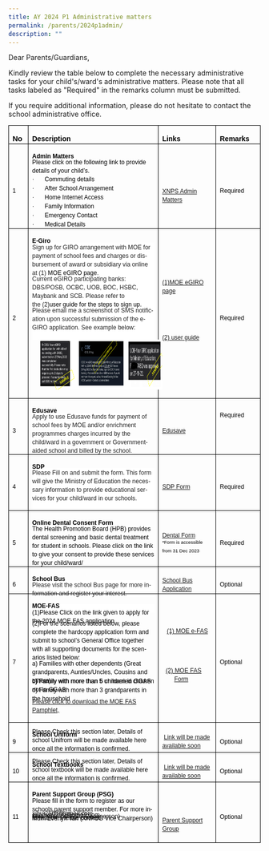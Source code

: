 ```yaml
---
title: AY 2024 P1 Administrative matters
permalink: /parents/2024p1admin/
description: ""
---
```

Dear Parents/Guardians,

Kindly review the table below to complete the necessary administrative tasks for your child's/ward's administrative matters. Please note that all tasks labeled as "Required" in the remarks column must be submitted.

If you require additional information, please do not hesitate to contact the school administrative office.

<table class="MsoTableGrid" border="1" cellspacing="0" cellpadding="0" style="border-collapse:collapse;mso-table-layout-alt:fixed;border:none;
 mso-border-alt:solid windowtext .5pt;mso-yfti-tbllook:1184;mso-padding-alt:
 0cm 5.4pt 0cm 5.4pt"><tbody><tr style="mso-yfti-irow:0;mso-yfti-firstrow:yes;height:26.95pt"><td width="37" style="width:28.05pt;border:solid windowtext 1.0pt;mso-border-alt:
  solid windowtext .5pt;padding:0cm 5.4pt 0cm 5.4pt;height:26.95pt"><p class="MsoNormal" style="margin-bottom:0cm;line-height:normal"><b><span lang="EN-SG" style="font-size:11.0pt;font-family:&quot;Century Gothic&quot;,sans-serif;
  color:black;mso-themecolor:text1;mso-ansi-language:EN-SG">No</span></b></p></td><td width="580" style="width:434.85pt;border:solid windowtext 1.0pt;border-left:
  none;mso-border-left-alt:solid windowtext .5pt;mso-border-alt:solid windowtext .5pt;
  padding:0cm 5.4pt 0cm 5.4pt;height:26.95pt"><p class="MsoNormal" style="margin-bottom:0cm;line-height:normal"><b><span lang="EN-SG" style="font-family:&quot;Century Gothic&quot;,sans-serif;color:black;
  mso-themecolor:text1;mso-ansi-language:EN-SG">Description</span></b></p></td><td width="225" style="width:169.1pt;border:solid windowtext 1.0pt;border-left:
  none;mso-border-left-alt:solid windowtext .5pt;mso-border-alt:solid windowtext .5pt;
  padding:0cm 5.4pt 0cm 5.4pt;height:26.95pt"><p class="MsoNormal" style="margin-bottom:0cm;line-height:normal"><b><span lang="EN-SG" style="font-family:&quot;Century Gothic&quot;,sans-serif;color:black;
  mso-themecolor:text1;mso-ansi-language:EN-SG">Links</span></b></p></td><td width="117" style="width:87.5pt;border:solid windowtext 1.0pt;border-left:
  none;mso-border-left-alt:solid windowtext .5pt;mso-border-alt:solid windowtext .5pt;
  padding:0cm 5.4pt 0cm 5.4pt;height:26.95pt"><p class="MsoNormal" style="margin-bottom:0cm;line-height:normal"><b><span lang="EN-SG" style="font-family:&quot;Century Gothic&quot;,sans-serif;color:black;
  mso-themecolor:text1;mso-ansi-language:EN-SG">Remarks</span></b></p></td></tr><tr style="mso-yfti-irow:1;height:27.9pt"><td width="37" style="width:28.05pt;border:solid windowtext 1.0pt;border-top:
  none;mso-border-top-alt:solid windowtext .5pt;mso-border-alt:solid windowtext .5pt;
  padding:0cm 5.4pt 0cm 5.4pt;height:27.9pt"><p class="MsoNormal" style="margin-bottom:0cm;line-height:normal"><span lang="EN-SG" style="font-size:9.0pt;font-family:&quot;Century Gothic&quot;,sans-serif;
  color:black;mso-themecolor:text1;mso-ansi-language:EN-SG">1</span></p></td><td width="580" style="width:434.85pt;border-top:none;border-left:none;
  border-bottom:solid windowtext 1.0pt;border-right:solid windowtext 1.0pt;
  mso-border-top-alt:solid windowtext .5pt;mso-border-left-alt:solid windowtext .5pt;
  mso-border-alt:solid windowtext .5pt;padding:0cm 5.4pt 0cm 5.4pt;height:27.9pt"><p class="MsoNormal" style="margin-bottom:-0.5cm;line-height:normal"><b><span lang="EN-SG" style="font-size:9.0pt;font-family:&quot;Century Gothic&quot;,sans-serif;
  color:black;mso-themecolor:text1;mso-ansi-language:EN-SG">Admin Matters</span></b></p><p class="MsoNormal" style="margin-bottom:0cm;line-height:normal"><span lang="EN-SG" style="font-size:9.0pt;font-family:&quot;Century Gothic&quot;,sans-serif;
  color:black;mso-themecolor:text1;mso-ansi-language:EN-SG">Please click on the following link to provide details of your child’s.</span></p><p class="MsoListParagraphCxSpFirst" style="margin-top:0cm;margin-right:0cm;
  margin-bottom:0cm;margin-left:18.0pt;mso-add-space:auto;text-indent:-18.0pt;
  line-height:normal;mso-list:l1 level1 lfo2"><span lang="EN-SG" style="font-size:9.0pt;font-family:Symbol;mso-fareast-font-family:
  Symbol;mso-bidi-font-family:Symbol;color:black;mso-themecolor:text1;
  mso-ansi-language:EN-SG"><span style="mso-list:Ignore">·<span style="font:7.0pt &quot;Times New Roman&quot;">&nbsp;&nbsp;&nbsp;&nbsp;&nbsp;&nbsp;&nbsp;&nbsp; </span></span></span><span lang="EN-SG" style="font-size:9.0pt;
  font-family:&quot;Century Gothic&quot;,sans-serif;color:black;mso-themecolor:text1;
  mso-ansi-language:EN-SG">Commuting details</span></p><p class="MsoListParagraphCxSpMiddle" style="margin-top:0cm;margin-right:0cm;
  margin-bottom:0cm;margin-left:18.0pt;mso-add-space:auto;text-indent:-18.0pt;
  line-height:normal;mso-list:l1 level1 lfo2"><span lang="EN-SG" style="font-size:9.0pt;font-family:Symbol;mso-fareast-font-family:
  Symbol;mso-bidi-font-family:Symbol;color:black;mso-themecolor:text1;
  mso-ansi-language:EN-SG"><span style="mso-list:Ignore">·<span style="font:7.0pt &quot;Times New Roman&quot;">&nbsp;&nbsp;&nbsp;&nbsp;&nbsp;&nbsp;&nbsp;&nbsp; </span></span></span><span lang="EN-SG" style="font-size:9.0pt;
  font-family:&quot;Century Gothic&quot;,sans-serif;color:black;mso-themecolor:text1;
  mso-ansi-language:EN-SG">After School Arrangement</span></p><p class="MsoListParagraphCxSpMiddle" style="margin-top:0cm;margin-right:0cm;
  margin-bottom:0cm;margin-left:18.0pt;mso-add-space:auto;text-indent:-18.0pt;
  line-height:normal;mso-list:l1 level1 lfo2"><span lang="EN-SG" style="font-size:9.0pt;font-family:Symbol;mso-fareast-font-family:
  Symbol;mso-bidi-font-family:Symbol;color:black;mso-themecolor:text1;
  mso-ansi-language:EN-SG"><span style="mso-list:Ignore">·<span style="font:7.0pt &quot;Times New Roman&quot;">&nbsp;&nbsp;&nbsp;&nbsp;&nbsp;&nbsp;&nbsp;&nbsp; </span></span></span><span lang="EN-SG" style="font-size:9.0pt;
  font-family:&quot;Century Gothic&quot;,sans-serif;color:black;mso-themecolor:text1;
  mso-ansi-language:EN-SG">Home Internet Access</span></p><p class="MsoListParagraphCxSpMiddle" style="margin-top:0cm;margin-right:0cm;
  margin-bottom:0cm;margin-left:18.0pt;mso-add-space:auto;text-indent:-18.0pt;
  line-height:normal;mso-list:l1 level1 lfo2"><span lang="EN-SG" style="font-size:9.0pt;font-family:Symbol;mso-fareast-font-family:
  Symbol;mso-bidi-font-family:Symbol;color:black;mso-themecolor:text1;
  mso-ansi-language:EN-SG"><span style="mso-list:Ignore">·<span style="font:7.0pt &quot;Times New Roman&quot;">&nbsp;&nbsp;&nbsp;&nbsp;&nbsp;&nbsp;&nbsp;&nbsp; </span></span></span><span lang="EN-SG" style="font-size:9.0pt;
  font-family:&quot;Century Gothic&quot;,sans-serif;color:black;mso-themecolor:text1;
  mso-ansi-language:EN-SG">Family Information</span></p><p class="MsoListParagraphCxSpMiddle" style="margin-top:0cm;margin-right:0cm;
  margin-bottom:0cm;margin-left:18.0pt;mso-add-space:auto;text-indent:-18.0pt;
  line-height:normal;mso-list:l1 level1 lfo2"><span lang="EN-SG" style="font-size:9.0pt;font-family:Symbol;mso-fareast-font-family:
  Symbol;mso-bidi-font-family:Symbol;color:black;mso-themecolor:text1;
  mso-ansi-language:EN-SG"><span style="mso-list:Ignore">·<span style="font:7.0pt &quot;Times New Roman&quot;">&nbsp;&nbsp;&nbsp;&nbsp;&nbsp;&nbsp;&nbsp;&nbsp; </span></span></span><span lang="EN-SG" style="font-size:9.0pt;
  font-family:&quot;Century Gothic&quot;,sans-serif;color:black;mso-themecolor:text1;
  mso-ansi-language:EN-SG">Emergency Contact</span></p><p class="MsoListParagraphCxSpLast" style="margin-top:0cm;margin-right:0cm;
  margin-bottom:0cm;margin-left:18.0pt;mso-add-space:auto;text-indent:-18.0pt;
  line-height:normal;mso-list:l1 level1 lfo2"><span lang="EN-SG" style="font-size:9.0pt;font-family:Symbol;mso-fareast-font-family:
  Symbol;mso-bidi-font-family:Symbol;color:black;mso-themecolor:text1;
  mso-ansi-language:EN-SG;mso-bidi-font-weight:bold"><span style="mso-list:
  Ignore">·<span style="font:7.0pt &quot;Times New Roman&quot;">&nbsp;&nbsp;&nbsp;&nbsp;&nbsp;&nbsp;&nbsp;&nbsp; </span></span></span><span lang="EN-SG" style="font-size:9.0pt;
  font-family:&quot;Century Gothic&quot;,sans-serif;color:black;mso-themecolor:text1;
  mso-ansi-language:EN-SG">Medical Details<b></b></span></p></td><td width="225" style="width:169.1pt;border-top:none;border-left:none;
  border-bottom:solid windowtext 1.0pt;border-right:solid windowtext 1.0pt;
  mso-border-top-alt:solid windowtext .5pt;mso-border-left-alt:solid windowtext .5pt;
  mso-border-alt:solid windowtext .5pt;padding:0cm 5.4pt 0cm 5.4pt;height:27.9pt"><p class="MsoNormal" style="margin-bottom:-0.5cm;line-height:normal"><span style="font-size:9.0pt;font-family:&quot;Century Gothic&quot;,sans-serif"><a href="https://go.gov.sg/xnpsdataform2024">XNPS Admin Matters</a></span></p></td><td width="117" style="width:87.5pt;border-top:none;border-left:none;
  border-bottom:solid windowtext 1.0pt;border-right:solid windowtext 1.0pt;
  mso-border-top-alt:solid windowtext .5pt;mso-border-left-alt:solid windowtext .5pt;
  mso-border-alt:solid windowtext .5pt;padding:0cm 5.4pt 0cm 5.4pt;height:27.9pt"><p class="MsoNormal" style="margin-bottom:0cm;line-height:normal"><span lang="EN-SG" style="font-size:9.0pt;font-family:&quot;Century Gothic&quot;,sans-serif;
  color:black;mso-themecolor:text1;mso-ansi-language:EN-SG">Required</span></p></td></tr><tr style="mso-yfti-irow:2;height:27.9pt"><td width="37" style="width:28.05pt;border:solid windowtext 1.0pt;border-top:
  none;mso-border-top-alt:solid windowtext .5pt;mso-border-alt:solid windowtext .5pt;
  padding:0cm 5.4pt 0cm 5.4pt;height:27.9pt"><p class="MsoNormal" style="margin-bottom:0cm;line-height:normal"><span lang="EN-SG" style="font-size:9.0pt;font-family:&quot;Century Gothic&quot;,sans-serif;
  color:black;mso-themecolor:text1;mso-ansi-language:EN-SG">2</span></p></td><td width="580" style="width:434.85pt;border-top:none;border-left:none;
  border-bottom:solid windowtext 1.0pt;border-right:solid windowtext 1.0pt;
  mso-border-top-alt:solid windowtext .5pt;mso-border-left-alt:solid windowtext .5pt;
  mso-border-alt:solid windowtext .5pt;padding:0cm 5.4pt 0cm 5.4pt;height:27.9pt"><p class="MsoNormal" style="margin-bottom:-0.5cm;line-height:normal"><b><span lang="EN-SG" style="font-size:9.0pt;font-family:&quot;Century Gothic&quot;,sans-serif;
  color:black;mso-themecolor:text1;mso-ansi-language:EN-SG">E-Giro</span></b></p><p class="MsoNormal" style="margin-bottom:-0.5cm;line-height:normal;background:
  white"><span lang="EN-SG" style="font-size:9.0pt;font-family:&quot;Century Gothic&quot;,sans-serif;
  mso-bidi-font-family:Calibri;color:#222222;mso-ansi-language:EN-SG">Sign up for GIRO arrangement with MOE for payment of school fees and charges or disbursement of award or subsidiary via online at (1)&nbsp;</span><span lang="EN-SG" style="font-size:9.0pt;font-family:&quot;Century Gothic&quot;,sans-serif;
  mso-bidi-font-family:Calibri;color:black;mso-color-alt:windowtext;mso-ansi-language:
  EN-SG">MOE eGIRO page</span><span lang="EN-SG" style="font-size:9.0pt;
  font-family:&quot;Century Gothic&quot;,sans-serif;mso-bidi-font-family:Calibri;
  color:#222222;mso-ansi-language:EN-SG">.</span><span style="font-size:9.0pt;
  font-family:&quot;Century Gothic&quot;,sans-serif;mso-bidi-font-family:Calibri;
  color:#222222"></span></p><p class="MsoNormal" style="margin-bottom:-0.5cm;line-height:normal;background:
  white"><span lang="EN-SG" style="font-size:9.0pt;font-family:&quot;Century Gothic&quot;,sans-serif;
  mso-bidi-font-family:Calibri;color:#222222;mso-ansi-language:EN-SG">Current eGIRO participating banks: DBS/POSB, OCBC, UOB, BOC, HSBC, Maybank and SCB. Please refer to the&nbsp;(2)</span><span lang="EN-SG" style="font-size:9.0pt;
  font-family:&quot;Century Gothic&quot;,sans-serif;mso-bidi-font-family:Calibri;
  color:black;mso-color-alt:windowtext;mso-ansi-language:EN-SG">user guide</span><span lang="EN-SG" style="font-size:9.0pt;font-family:&quot;Century Gothic&quot;,sans-serif;
  mso-bidi-font-family:Calibri;color:#222222;mso-ansi-language:EN-SG">&nbsp;</span><span lang="EN-SG" style="font-size:9.0pt;font-family:&quot;Century Gothic&quot;,sans-serif;
  mso-bidi-font-family:Calibri;color:black;mso-ansi-language:EN-SG">for the steps to sign up.</span><span style="font-size:9.0pt;font-family:&quot;Century Gothic&quot;,sans-serif;
  mso-bidi-font-family:Calibri;color:#222222"></span></p><p class="MsoNormal" style="margin-bottom:0cm;line-height:normal;background:
  white"><span lang="EN-SG" style="font-size:9.0pt;font-family:&quot;Century Gothic&quot;,sans-serif;
  mso-bidi-font-family:Calibri;color:#222222;mso-ansi-language:EN-SG">Please email me a screenshot of SMS notification upon successful submission of the e-GIRO application. See example below:<br><br><img src="/images/Parents/P1%20Orientation/egiro%20text%202024.png" style="width:300px;height:100px;margin-left:15px;" align="left"></span><span style="font-size:9.0pt;
  font-family:&quot;Century Gothic&quot;,sans-serif;mso-bidi-font-family:Calibri;
  color:#222222"></span></p><p class="MsoNormal" style="margin-bottom:0cm;line-height:normal"><b><span lang="EN-SG" style="font-size:9.0pt;font-family:&quot;Century Gothic&quot;,sans-serif;
  color:black;mso-themecolor:text1;mso-ansi-language:EN-SG">&nbsp;</span></b></p></td><td width="225" style="width:169.1pt;border-top:none;border-left:none;
  border-bottom:solid windowtext 1.0pt;border-right:solid windowtext 1.0pt;
  mso-border-top-alt:solid windowtext .5pt;mso-border-left-alt:solid windowtext .5pt;
  mso-border-alt:solid windowtext .5pt;padding:0cm 5.4pt 0cm 5.4pt;height:27.9pt"><p class="MsoNormal" style="margin-bottom:0cm;line-height:normal"><span style="font-size:9.0pt;font-family:&quot;Century Gothic&quot;,sans-serif"> </span><span class="MsoHyperlink"><a href="https://www.moe.gov.sg/financial-matters/fees/egiro" target="_blank"><span style="font-size:9.0pt;font-family:&quot;Century Gothic&quot;,sans-serif">(1)MOE eGIRO page</span></a></span><span class="MsoHyperlink"><span style="font-size:9.0pt;
  font-family:&quot;Century Gothic&quot;,sans-serif"></span></span></p><p class="MsoNormal" style="margin-bottom:0cm;line-height:normal"><span lang="EN-SG" style="font-size:9.0pt;font-family:&quot;Century Gothic&quot;,sans-serif;
  mso-bidi-font-family:Calibri;color:#222222;mso-ansi-language:EN-SG">&nbsp;</span></p><p class="MsoNormal" style="margin-bottom:0cm;line-height:normal"><span lang="EN-SG" style="font-size:9.0pt;font-family:&quot;Century Gothic&quot;,sans-serif;
  mso-bidi-font-family:Calibri;color:#222222;mso-ansi-language:EN-SG">&nbsp;</span></p><p class="MsoNormal" style="margin-bottom:cm;line-height:normal"><span style="font-size:9.0pt;font-family:&quot;Century Gothic&quot;,sans-serif"> </span><span class="MsoHyperlink"><a href="https://www.moe.gov.sg/-/media/files/financial-matters/fees/egiro/egiro_user_guide.pdf" target="_blank"><span style="font-size:9.0pt;font-family:&quot;Century Gothic&quot;,sans-serif">(2) user guide</span></a></span><span class="MsoHyperlink"><span lang="EN-SG" style="font-size:9.0pt;font-family:&quot;Century Gothic&quot;,sans-serif;mso-bidi-font-family:
  Calibri;color:#21873A;mso-ansi-language:EN-SG"></span></span></p><p class="MsoNormal" style="margin-bottom:0cm;line-height:normal"><span lang="EN-SG" style="font-size:9.0pt;font-family:&quot;Century Gothic&quot;,sans-serif;
  color:black;mso-themecolor:text1;mso-ansi-language:EN-SG">&nbsp;</span></p></td><td width="117" style="width:87.5pt;border-top:none;border-left:none;
  border-bottom:solid windowtext 1.0pt;border-right:solid windowtext 1.0pt;
  mso-border-top-alt:solid windowtext .5pt;mso-border-left-alt:solid windowtext .5pt;
  mso-border-alt:solid windowtext .5pt;padding:0cm 5.4pt 0cm 5.4pt;height:27.9pt"><p class="MsoNormal" style="margin-bottom:0cm;line-height:normal"><span lang="EN-SG" style="font-size:9.0pt;font-family:&quot;Century Gothic&quot;,sans-serif;
  color:black;mso-themecolor:text1;mso-ansi-language:EN-SG">Required</span></p></td></tr><tr style="mso-yfti-irow:3;height:27.9pt"><td width="37" style="width:28.05pt;border:solid windowtext 1.0pt;border-top:
  none;mso-border-top-alt:solid windowtext .5pt;mso-border-alt:solid windowtext .5pt;
  padding:0cm 5.4pt 0cm 5.4pt;height:27.9pt"><p class="MsoNormal" style="margin-bottom:0cm;line-height:normal"><span lang="EN-SG" style="font-size:9.0pt;font-family:&quot;Century Gothic&quot;,sans-serif;
  color:black;mso-themecolor:text1;mso-ansi-language:EN-SG">3</span></p></td><td width="580" style="width:434.85pt;border-top:none;border-left:none;
  border-bottom:solid windowtext 1.0pt;border-right:solid windowtext 1.0pt;
  mso-border-top-alt:solid windowtext .5pt;mso-border-left-alt:solid windowtext .5pt;
  mso-border-alt:solid windowtext .5pt;padding:0cm 5.4pt 0cm 5.4pt;height:27.9pt"><p class="MsoNormal" style="margin-bottom:-0.5cm;line-height:normal"><b><span lang="EN-SG" style="font-size:9.0pt;font-family:&quot;Century Gothic&quot;,sans-serif;
  color:black;mso-themecolor:text1;mso-ansi-language:EN-SG">Edusave</span></b></p><p class="MsoNormal" style="margin-bottom:0cm;line-height:normal"><span style="font-size:9.0pt;font-family:&quot;Century Gothic&quot;,sans-serif;mso-bidi-font-family:
  Calibri;color:#222222;background:white">Apply to use Edusave funds for payment of school fees by MOE and/or enrichment programmes charges incurred by the child/ward in a government or Government-aided school and billed by the school.</span><b><span lang="EN-SG" style="font-size:9.0pt;font-family:
  &quot;Century Gothic&quot;,sans-serif;color:black;mso-themecolor:text1;mso-ansi-language:
  EN-SG"></span></b></p></td><td width="225" style="width:169.1pt;border-top:none;border-left:none;
  border-bottom:solid windowtext 1.0pt;border-right:solid windowtext 1.0pt;
  mso-border-top-alt:solid windowtext .5pt;mso-border-left-alt:solid windowtext .5pt;
  mso-border-alt:solid windowtext .5pt;padding:0cm 5.4pt 0cm 5.4pt;height:27.9pt"><p class="MsoNormal" style="margin-bottom:0cm;line-height:normal"><span lang="EN-SG" style="font-size:9.0pt;font-family:&quot;Century Gothic&quot;,sans-serif;
  color:black;mso-themecolor:text1;mso-ansi-language:EN-SG"><a href="https://form.gov.sg/#!/5be24a1bb3f842000fdc4e59">Edusave</a></span></p></td><td width="117" style="width:87.5pt;border-top:none;border-left:none;
  border-bottom:solid windowtext 1.0pt;border-right:solid windowtext 1.0pt;
  mso-border-top-alt:solid windowtext .5pt;mso-border-left-alt:solid windowtext .5pt;
  mso-border-alt:solid windowtext .5pt;padding:-0cm 5.4pt 0cm 5.4pt;height:27.9pt"><p class="MsoNormal" style="margin-bottom:0cm;line-height:normal"><span lang="EN-SG" style="font-size:9.0pt;font-family:&quot;Century Gothic&quot;,sans-serif;
  color:black;mso-themecolor:text1;mso-ansi-language:EN-SG">Required</span></p><p class="MsoNormal" style="margin-bottom:0cm;line-height:normal"><span lang="EN-SG" style="font-size:9.0pt;font-family:&quot;Century Gothic&quot;,sans-serif;
  color:black;mso-themecolor:text1;mso-ansi-language:EN-SG">&nbsp;</span></p><p class="MsoNormal" style="margin-bottom:0cm;line-height:normal"><span lang="EN-SG" style="font-size:9.0pt;font-family:&quot;Century Gothic&quot;,sans-serif;
  color:black;mso-themecolor:text1;mso-ansi-language:EN-SG">&nbsp;</span></p></td></tr><tr style="mso-yfti-irow:4;height:27.9pt"><td width="37" style="width:28.05pt;border:solid windowtext 1.0pt;border-top:
  none;mso-border-top-alt:solid windowtext .5pt;mso-border-alt:solid windowtext .5pt;
  padding:0cm 5.4pt 0cm 5.4pt;height:27.9pt"><p class="MsoNormal" style="margin-bottom:0cm;line-height:normal"><span lang="EN-SG" style="font-size:9.0pt;font-family:&quot;Century Gothic&quot;,sans-serif;
  color:black;mso-themecolor:text1;mso-ansi-language:EN-SG">4</span></p></td><td width="580" style="width:434.85pt;border-top:none;border-left:none;
  border-bottom:solid windowtext 1.0pt;border-right:solid windowtext 1.0pt;
  mso-border-top-alt:solid windowtext .5pt;mso-border-left-alt:solid windowtext .5pt;
  mso-border-alt:solid windowtext .5pt;padding:0cm 5.4pt 0cm 5.4pt;height:27.9pt"><p class="MsoNormal" style="margin-bottom:-0.5cm;line-height:normal"><b><span lang="EN-SG" style="font-size:9.0pt;font-family:&quot;Century Gothic&quot;,sans-serif;
  color:black;mso-themecolor:text1;mso-ansi-language:EN-SG">SDP</span></b></p><p class="MsoNormal" style="margin-bottom:0cm;line-height:normal;background:
  white"><span lang="EN-SG" style="font-size:9.0pt;font-family:&quot;Century Gothic&quot;,sans-serif;
  mso-bidi-font-family:Calibri;color:#222222;mso-ansi-language:EN-SG">Please Fill on and submit the form. This form will give the Ministry of Education the necessary information to provide educational services for your child/ward in our schools.<br style="mso-special-character:line-break"><br style="mso-special-character:line-break"></span></p></td><td width="225" style="width:169.1pt;border-top:none;border-left:none;
  border-bottom:solid windowtext 1.0pt;border-right:solid windowtext 1.0pt;
  mso-border-top-alt:solid windowtext .5pt;mso-border-left-alt:solid windowtext .5pt;
  mso-border-alt:solid windowtext .5pt;padding:0cm 5.4pt 0cm 5.4pt;height:27.9pt"><p class="MsoNormal" style="margin-bottom:0cm;line-height:normal"><span lang="EN-SG" style="font-size:9.0pt;font-family:&quot;Century Gothic&quot;,sans-serif;
  color:black;mso-themecolor:text1;mso-ansi-language:EN-SG"><a href="https://pg.moe.edu.sg/forms/sdf">SDP Form</a></span></p></td><td width="117" style="width:87.5pt;border-top:none;border-left:none;
  border-bottom:solid windowtext 1.0pt;border-right:solid windowtext 1.0pt;
  mso-border-top-alt:solid windowtext .5pt;mso-border-left-alt:solid windowtext .5pt;
  mso-border-alt:solid windowtext .5pt;padding:0cm 5.4pt 0cm 5.4pt;height:27.9pt"><p class="MsoNormal" style="margin-bottom:0cm;line-height:normal"><span lang="EN-SG" style="font-size:9.0pt;font-family:&quot;Century Gothic&quot;,sans-serif;
  color:black;mso-themecolor:text1;mso-ansi-language:EN-SG">Required</span></p></td></tr><tr style="mso-yfti-irow:5;height:27.9pt"><td width="37" style="width:28.05pt;border:solid windowtext 1.0pt;border-top:
  none;mso-border-top-alt:solid windowtext .5pt;mso-border-alt:solid windowtext .5pt;
  padding:0cm 5.4pt 0cm 5.4pt;height:27.9pt"><p class="MsoNormal" style="margin-bottom:0cm;line-height:normal"><span lang="EN-SG" style="font-size:9.0pt;font-family:&quot;Century Gothic&quot;,sans-serif;
  color:black;mso-themecolor:text1;mso-ansi-language:EN-SG">5</span></p></td><td width="580" style="width:434.85pt;border-top:none;border-left:none;
  border-bottom:solid windowtext 1.0pt;border-right:solid windowtext 1.0pt;
  mso-border-top-alt:solid windowtext .5pt;mso-border-left-alt:solid windowtext .5pt;
  mso-border-alt:solid windowtext .5pt;padding:0cm 5.4pt 0cm 5.4pt;height:27.9pt"><p class="MsoNormal" style="margin-bottom:-0.5cm;line-height:normal"><b><span lang="EN-SG" style="font-size:9.0pt;font-family:&quot;Century Gothic&quot;,sans-serif;
  color:black;mso-themecolor:text1;mso-ansi-language:EN-SG">Online Dental Consent Form</span></b></p><p class="MsoNormal" style="margin-bottom:0cm;line-height:normal"><span lang="EN-SG" style="font-size:9.0pt;font-family:&quot;Century Gothic&quot;,sans-serif;
  color:black;mso-themecolor:text1;mso-ansi-language:EN-SG">The Health Promotion Board (HPB) provides dental screening and basic dental treatment for student in schools. Please click on the link to give your consent to provide these services for your child/ward/</span></p></td><td width="225" style="width:169.1pt;border-top:none;border-left:none;
  border-bottom:solid windowtext 1.0pt;border-right:solid windowtext 1.0pt;
  mso-border-top-alt:solid windowtext .5pt;mso-border-left-alt:solid windowtext .5pt;
  mso-border-alt:solid windowtext .5pt;padding:0cm 5.4pt 0cm 5.4pt;height:27.9pt"><p class="MsoNormal" style="margin-bottom:-0.5cm;line-height:normal"><span lang="EN-SG" style="font-size:9.0pt;font-family:&quot;Century Gothic&quot;,sans-serif;
  color:black;mso-themecolor:text1;mso-ansi-language:EN-SG"><a href="https://go.gov.sg/hpb-ccp">Dental Form</a></span></p><p class="MsoNormal" style="margin-bottom:0cm;line-height:normal"><span lang="EN-SG" style="font-size:7.0pt;font-family:&quot;Century Gothic&quot;,sans-serif;
  color:black;mso-themecolor:text1;mso-ansi-language:EN-SG">*Form is accessible from 31 Dec 2023</span><span lang="EN-SG" style="font-size:9.0pt;
  font-family:&quot;Century Gothic&quot;,sans-serif;color:black;mso-themecolor:text1;
  mso-ansi-language:EN-SG"></span></p></td><td width="117" style="width:87.5pt;border-top:none;border-left:none;
  border-bottom:solid windowtext 1.0pt;border-right:solid windowtext 1.0pt;
  mso-border-top-alt:solid windowtext .5pt;mso-border-left-alt:solid windowtext .5pt;
  mso-border-alt:solid windowtext .5pt;padding:0cm 5.4pt 0cm 5.4pt;height:27.9pt"><p class="MsoNormal" style="margin-bottom:0cm;line-height:normal"><span lang="EN-SG" style="font-size:9.0pt;font-family:&quot;Century Gothic&quot;,sans-serif;
  color:black;mso-themecolor:text1;mso-ansi-language:EN-SG">Required</span></p></td></tr><tr style="mso-yfti-irow:6;height:26.95pt"><td width="37" style="width:28.05pt;border:solid windowtext 1.0pt;border-top:
  none;mso-border-top-alt:solid windowtext .5pt;mso-border-alt:solid windowtext .5pt;
  padding:0cm 5.4pt 0cm 5.4pt;height:26.95pt"><p class="MsoNormal" style="margin-bottom:0cm;line-height:normal"><span lang="EN-SG" style="font-size:9.0pt;font-family:&quot;Century Gothic&quot;,sans-serif;
  color:black;mso-themecolor:text1;mso-ansi-language:EN-SG">6</span></p></td><td width="580" style="width:434.85pt;border-top:none;border-left:none;
  border-bottom:solid windowtext 1.0pt;border-right:solid windowtext 1.0pt;
  mso-border-top-alt:solid windowtext .5pt;mso-border-left-alt:solid windowtext .5pt;
  mso-border-alt:solid windowtext .5pt;padding:0cm 5.4pt 0cm 5.4pt;height:26.95pt"><p class="MsoNormal" style="margin-bottom:-0.5cm;line-height:normal"><b><span lang="EN-SG" style="font-size:9.0pt;font-family:&quot;Century Gothic&quot;,sans-serif;
  color:black;mso-themecolor:text1;mso-ansi-language:EN-SG">School Bus</span></b></p><p class="MsoNormal" style="margin-bottom:0cm;line-height:normal;background:
  white"><span lang="EN-SG" style="font-size:9.0pt;font-family:&quot;Century Gothic&quot;,sans-serif;
  mso-bidi-font-family:Calibri;color:#222222;mso-ansi-language:EN-SG">Please visit the school Bus page for more information and register your interest.</span></p><p class="MsoNormal" style="margin-bottom:-1cm;line-height:normal;background:
  white"><span lang="EN-SG" style="font-size:9.0pt;font-family:&quot;Century Gothic&quot;,sans-serif;
  color:black;mso-themecolor:text1;mso-ansi-language:EN-SG">&nbsp;</span></p></td><td width="225" style="width:169.1pt;border-top:none;border-left:none;
  border-bottom:solid windowtext 1.0pt;border-right:solid windowtext 1.0pt;
  mso-border-top-alt:solid windowtext .5pt;mso-border-left-alt:solid windowtext .5pt;
  mso-border-alt:solid windowtext .5pt;padding:0cm 5.4pt 0cm 5.4pt;height:26.95pt"><p class="MsoNormal" style="margin-bottom:0cm;line-height:normal"><span style="font-size:9.0pt;font-family:&quot;Century Gothic&quot;,sans-serif"><a href="https://www.xingnanpri.moe.edu.sg/parents/schoolbus/"><span lang="EN-SG" style="mso-ansi-language:EN-SG">School Bus Application</span></a></span><span lang="EN-SG" style="font-size:9.0pt;font-family:&quot;Century Gothic&quot;,sans-serif;
  color:black;mso-themecolor:text1;mso-ansi-language:EN-SG"></span></p></td><td width="117" style="width:87.5pt;border-top:none;border-left:none;
  border-bottom:solid windowtext 1.0pt;border-right:solid windowtext 1.0pt;
  mso-border-top-alt:solid windowtext .5pt;mso-border-left-alt:solid windowtext .5pt;
  mso-border-alt:solid windowtext .5pt;padding:0cm 5.4pt 0cm 5.4pt;height:26.95pt"><p class="MsoNormal" style="margin-bottom:0cm;line-height:normal"><span lang="EN-SG" style="font-size:9.0pt;font-family:&quot;Century Gothic&quot;,sans-serif;
  color:black;mso-themecolor:text1;mso-ansi-language:EN-SG">Optional</span></p></td></tr><tr style="mso-yfti-irow:7;height:27.9pt"><td width="37" style="width:28.05pt;border:solid windowtext 1.0pt;border-top:
  none;mso-border-top-alt:solid windowtext .5pt;mso-border-alt:solid windowtext .5pt;
  padding:0cm 5.4pt 0cm 5.4pt;height:27.9pt"><p class="MsoNormal" style="margin-bottom:0cm;line-height:normal"><span lang="EN-SG" style="font-size:9.0pt;font-family:&quot;Century Gothic&quot;,sans-serif;
  color:black;mso-themecolor:text1;mso-ansi-language:EN-SG">7</span></p></td><td width="580" style="width:434.85pt;border-top:none;border-left:none;
  border-bottom:solid windowtext 1.0pt;border-right:solid windowtext 1.0pt;
  mso-border-top-alt:solid windowtext .5pt;mso-border-left-alt:solid windowtext .5pt;
  mso-border-alt:solid windowtext .5pt;padding:0cm 5.4pt 0cm 5.4pt;height:27.9pt"><p class="MsoNormal" style="margin-bottom:-0.5cm;line-height:normal"><b><span lang="EN-SG" style="font-size:9.0pt;font-family:&quot;Century Gothic&quot;,sans-serif;
  color:black;mso-themecolor:text1;mso-ansi-language:EN-SG">MOE-FAS</span></b></p><p class="MsoNormal" style="margin-bottom:-1.5cm;line-height:normal"><span lang="EN-SG" style="font-size:9.0pt;font-family:&quot;Century Gothic&quot;,sans-serif;
  color:black;mso-themecolor:text1;mso-ansi-language:EN-SG">(1)Please Click on the link given to apply for the 2024 MOE FAS application</span></p><p class="MsoNormal" style="margin-bottom:0cm;line-height:normal"><span lang="EN-SG" style="font-size:9.0pt;font-family:&quot;Century Gothic&quot;,sans-serif;
  color:black;mso-themecolor:text1;mso-ansi-language:EN-SG">&nbsp;</span></p><p class="MsoNormal" style="margin-bottom:-0.5cm;line-height:normal"><span lang="EN-SG" style="font-size:9.0pt;font-family:&quot;Century Gothic&quot;,sans-serif;
  color:black;mso-themecolor:text1;mso-ansi-language:EN-SG">(2)For the scenarios listed below, please complete the hardcopy application form and submit to school’s General Office together with all supporting documents for the scenarios listed below:</span></p><p class="MsoNormal" style="margin-bottom:-0.8cm;line-height:normal"><span lang="EN-SG" style="font-size:9.0pt;font-family:&quot;Century Gothic&quot;,sans-serif;
  color:black;mso-themecolor:text1;mso-ansi-language:EN-SG">a) Families with other dependents (Great grandparents, Aunties/Uncles, Cousins and others)</span></p><p class="MsoNormal" style="margin-bottom:-0.8cm;line-height:normal"><span lang="EN-SG" style="font-size:9.0pt;font-family:&quot;Century Gothic&quot;,sans-serif;
  color:black;mso-themecolor:text1;mso-ansi-language:EN-SG">b) Family with more than 6 children in GGAS</span></p><p class="MsoNormal" style="margin-bottom:-0.8cm;line-height:normal"><span lang="EN-SG" style="font-size:9.0pt;font-family:&quot;Century Gothic&quot;,sans-serif;
  color:black;mso-themecolor:text1;mso-ansi-language:EN-SG">c) Family with more than 5 unmarried children not in GGAS</span></p><p class="MsoNormal" style="margin-bottom:-1.5cm;line-height:normal"><span lang="EN-SG" style="font-size:9.0pt;font-family:&quot;Century Gothic&quot;,sans-serif;
  color:black;mso-themecolor:text1;mso-ansi-language:EN-SG">d) Family with more than 3 grandparents in the household</span></p><p class="MsoNormal" style="margin-bottom:0cm;line-height:normal"><span lang="EN-SG" style="font-size:9.0pt;font-family:&quot;Century Gothic&quot;,sans-serif;
  color:black;mso-themecolor:text1;mso-ansi-language:EN-SG">&nbsp;</span></p><p class="MsoNormal" style="margin-bottom:0cm;line-height:normal"><span lang="EN-SG" style="font-size:9.0pt;font-family:&quot;Century Gothic&quot;,sans-serif;
  color:black;mso-themecolor:text1;mso-ansi-language:EN-SG"><span class="MsoHyperlink"><a href="/files/Parents/P1%202024/2024moefasapplicationform.pdf"><span style="font-size:9.0pt;font-family:&quot;Century Gothic&quot;,sans-serif">Please click to download the MOE FAS Pamphlet,<br><br></span></a></span></span></p></td><td width="225" style="width:169.1pt;border-top:none;border-left:none;
  border-bottom:solid windowtext 1.0pt;border-right:solid windowtext 1.0pt;
  mso-border-top-alt:solid windowtext .5pt;mso-border-left-alt:solid windowtext .5pt;
  mso-border-alt:solid windowtext .5pt;padding:0cm 5.4pt 0cm 5.4pt;height:27.9pt"><p class="MsoListParagraph" style="margin-top:0cm;margin-right:0cm;margin-bottom:
  0cm;margin-left:18.0pt;mso-add-space:auto;text-indent:-18.0pt;line-height:
  normal;mso-list:l0 level1 lfo1"><span lang="EN-SG" style="font-size:9.0pt;font-family:&quot;Century Gothic&quot;,sans-serif;mso-fareast-font-family:
  &quot;Century Gothic&quot;;mso-bidi-font-family:&quot;Century Gothic&quot;;color:black;
  mso-themecolor:text1;mso-ansi-language:EN-SG"><span style="mso-list:Ignore"><span style="font:7.0pt &quot;Times New Roman&quot;">&nbsp;&nbsp;&nbsp; </span></span></span><span class="MsoHyperlink"><a href="https://go.gov.sg/moe-efas"><span style="font-size:9.0pt;font-family:&quot;Century Gothic&quot;,sans-serif">(1) MOE e-FAS</span></a></span></p><p class="MsoNormal" style="margin-bottom:0cm;line-height:normal"><b><span lang="EN-SG" style="font-size:9.0pt;font-family:&quot;Century Gothic&quot;,sans-serif;
  color:black;mso-themecolor:text1;mso-ansi-language:EN-SG">&nbsp;</span></b></p><p class="MsoNormal" style="margin-bottom:0cm;line-height:normal"><b><span lang="EN-SG" style="font-size:9.0pt;font-family:&quot;Century Gothic&quot;,sans-serif;
  color:black;mso-themecolor:text1;mso-ansi-language:EN-SG">&nbsp;</span></b></p><p class="MsoListParagraph" style="margin-top:0cm;margin-right:0cm;margin-bottom:
  0cm;margin-left:18.0pt;mso-add-space:auto;text-indent:-18.0pt;line-height:
  normal;mso-list:l0 level1 lfo1"><span lang="EN-SG" style="font-size:9.0pt;font-family:&quot;Century Gothic&quot;,sans-serif;mso-fareast-font-family:
  &quot;Century Gothic&quot;;mso-bidi-font-family:&quot;Century Gothic&quot;;color:black;
  mso-themecolor:text1;mso-ansi-language:EN-SG"><span style="mso-list:Ignore"><span style="font:7.0pt &quot;Times New Roman&quot;">&nbsp;&nbsp; </span></span></span><span lang="EN-SG" style="font-size:9.0pt;font-family:&quot;Century Gothic&quot;,sans-serif;
  color:black;mso-themecolor:text1;mso-ansi-language:EN-SG"></span><span class="MsoHyperlink"><a href="/files/Parents/P1%202024/2024moefasapplicationform.pdf"><span style="font-size:9.0pt;font-family:&quot;Century Gothic&quot;,sans-serif">(2) MOE FAS  Form</span></a></span></p><span lang="EN-SG" style="font-size:9.0pt;font-family:
  &quot;Century Gothic&quot;,sans-serif;color:black;mso-themecolor:text1;mso-ansi-language:
  EN-SG"></span><p></p></td><td width="117" style="width:87.5pt;border-top:none;border-left:none;
  border-bottom:solid windowtext 1.0pt;border-right:solid windowtext 1.0pt;
  mso-border-top-alt:solid windowtext .5pt;mso-border-left-alt:solid windowtext .5pt;
  mso-border-alt:solid windowtext .5pt;padding:0cm 5.4pt 0cm 5.4pt;height:27.9pt"><p class="MsoNormal" style="margin-bottom:0cm;line-height:normal"><span lang="EN-SG" style="font-size:9.0pt;font-family:&quot;Century Gothic&quot;,sans-serif;
  color:black;mso-themecolor:text1;mso-ansi-language:EN-SG">Optional</span></p></td></tr><tr style="mso-yfti-irow:8;height:26.95pt"><td width="37" style="width:28.05pt;border:solid windowtext 1.0pt;border-top:
  none;mso-border-top-alt:solid windowtext .5pt;mso-border-alt:solid windowtext .5pt;
  padding:0cm 5.4pt 0cm 5.4pt;height:26.95pt"><p class="MsoNormal" style="margin-bottom:0cm;line-height:normal"><span lang="EN-SG" style="font-size:9.0pt;font-family:&quot;Century Gothic&quot;,sans-serif;
  color:black;mso-themecolor:text1;mso-ansi-language:EN-SG">9</span></p></td><td width="580" style="width:434.85pt;border-top:none;border-left:none;
  border-bottom:solid windowtext 1.0pt;border-right:solid windowtext 1.0pt;
  mso-border-top-alt:solid windowtext .5pt;mso-border-left-alt:solid windowtext .5pt;
  mso-border-alt:solid windowtext .5pt;padding:0cm 5.4pt 0cm 5.4pt;height:26.95pt"><p class="MsoNormal" style="margin-bottom:0cm;line-height:normal"><b><span lang="EN-SG" style="font-size:9.0pt;font-family:&quot;Century Gothic&quot;,sans-serif;
  color:black;mso-themecolor:text1;mso-ansi-language:EN-SG">School Uniform</span></b></p><p class="MsoNormal" style="margin-bottom:-1.8cm;line-height:normal"><b><span lang="EN-SG" style="font-size:9.0pt;font-family:&quot;Century Gothic&quot;,sans-serif;
  color:black;mso-themecolor:text1;mso-ansi-language:EN-SG">&nbsp;</span></b></p><p class="MsoNormal" style="margin-bottom:0cm;line-height:normal"><span lang="EN-SG" style="font-size:9.0pt;font-family:&quot;Century Gothic&quot;,sans-serif;
  color:black;mso-themecolor:text1;mso-ansi-language:EN-SG">Please Check this section later, Details of school Unifrom will be made available here once all the information is confirmed.</span></p></td><td width="225" style="width:169.1pt;border-top:none;border-left:none;
  border-bottom:solid windowtext 1.0pt;border-right:solid windowtext 1.0pt;
  mso-border-top-alt:solid windowtext .5pt;mso-border-left-alt:solid windowtext .5pt;
  mso-border-alt:solid windowtext .5pt;padding:0cm 5.4pt 0cm 5.4pt;height:26.95pt"><p class="MsoNormal" style="margin-bottom:0cm;line-height:normal"><span lang="EN-SG" style="font-size:9.0pt;font-family:&quot;Century Gothic&quot;,sans-serif;
  color:black;mso-themecolor:text1;mso-ansi-language:EN-SG">&nbsp;<a href=""><span lang="EN-SG" style="mso-ansi-language:EN-SG">Link will be made available soon</span></a></span></p></td><td width="117" style="width:87.5pt;border-top:none;border-left:none;
  border-bottom:solid windowtext 1.0pt;border-right:solid windowtext 1.0pt;
  mso-border-top-alt:solid windowtext .5pt;mso-border-left-alt:solid windowtext .5pt;
  mso-border-alt:solid windowtext .5pt;padding:0cm 5.4pt 0cm 5.4pt;height:26.95pt"><p class="MsoNormal" style="margin-bottom:0cm;line-height:normal"><span lang="EN-SG" style="font-size:9.0pt;font-family:&quot;Century Gothic&quot;,sans-serif;
  color:black;mso-themecolor:text1;mso-ansi-language:EN-SG">Optional</span></p></td></tr><tr style="mso-yfti-irow:9;height:26.95pt"><td width="37" style="width:28.05pt;border:solid windowtext 1.0pt;border-top:
  none;mso-border-top-alt:solid windowtext .5pt;mso-border-alt:solid windowtext .5pt;
  padding:0cm 5.4pt 0cm 5.4pt;height:26.95pt"><p class="MsoNormal" style="margin-bottom:0cm;line-height:normal"><span lang="EN-SG" style="font-size:9.0pt;font-family:&quot;Century Gothic&quot;,sans-serif;
  color:black;mso-themecolor:text1;mso-ansi-language:EN-SG">10</span></p></td><td width="580" style="width:434.85pt;border-top:none;border-left:none;
  border-bottom:solid windowtext 1.0pt;border-right:solid windowtext 1.0pt;
  mso-border-top-alt:solid windowtext .5pt;mso-border-left-alt:solid windowtext .5pt;
  mso-border-alt:solid windowtext .5pt;padding:0cm 5.4pt 0cm 5.4pt;height:26.95pt"><p class="MsoNormal" style="margin-bottom:0cm;line-height:normal"><b><span lang="EN-SG" style="font-size:9.0pt;font-family:&quot;Century Gothic&quot;,sans-serif;
  color:black;mso-themecolor:text1;mso-ansi-language:EN-SG">School Textbooks</span></b></p><p class="MsoNormal" style="margin-bottom:-1.8cm;line-height:normal"><b><span lang="EN-SG" style="font-size:9.0pt;font-family:&quot;Century Gothic&quot;,sans-serif;
  color:black;mso-themecolor:text1;mso-ansi-language:EN-SG">&nbsp;</span></b></p><p class="MsoNormal" style="margin-bottom:0cm;line-height:normal"><span lang="EN-SG" style="font-size:9.0pt;font-family:&quot;Century Gothic&quot;,sans-serif;
  color:black;mso-themecolor:text1;mso-ansi-language:EN-SG">Please Check this section later, Details of school textbook will be made available here once all the information is confirmed.</span></p></td><td width="225" style="width:169.1pt;border-top:none;border-left:none;
  border-bottom:solid windowtext 1.0pt;border-right:solid windowtext 1.0pt;
  mso-border-top-alt:solid windowtext .5pt;mso-border-left-alt:solid windowtext .5pt;
  mso-border-alt:solid windowtext .5pt;padding:0cm 5.4pt 0cm 5.4pt;height:26.95pt"><p class="MsoNormal" style="margin-bottom:0cm;line-height:normal"><span lang="EN-SG" style="font-size:9.0pt;font-family:&quot;Century Gothic&quot;,sans-serif;
  color:black;mso-themecolor:text1;mso-ansi-language:EN-SG">&nbsp;<span style="font-size:9.0pt;font-family:&quot;Century Gothic&quot;,sans-serif"><a href=""><span lang="EN-SG" style="mso-ansi-language:EN-SG">Link will be made available soon</span></a></span></span></p></td><td width="117" style="width:87.5pt;border-top:none;border-left:none;
  border-bottom:solid windowtext 1.0pt;border-right:solid windowtext 1.0pt;
  mso-border-top-alt:solid windowtext .5pt;mso-border-left-alt:solid windowtext .5pt;
  mso-border-alt:solid windowtext .5pt;padding:0cm 5.4pt 0cm 5.4pt;height:26.95pt"><p class="MsoNormal" style="margin-bottom:0cm;line-height:normal"><span lang="EN-SG" style="font-size:9.0pt;font-family:&quot;Century Gothic&quot;,sans-serif;
  color:black;mso-themecolor:text1;mso-ansi-language:EN-SG">Optional</span></p></td></tr><tr style="mso-yfti-irow:10;mso-yfti-lastrow:yes;height:26.95pt"><td width="37" style="width:28.05pt;border:solid windowtext 1.0pt;border-top:
  none;mso-border-top-alt:solid windowtext .5pt;mso-border-alt:solid windowtext .5pt;
  padding:0cm 5.4pt 0cm 5.4pt;height:26.95pt"><p class="MsoNormal" style="margin-bottom:0cm;line-height:normal"><span lang="EN-SG" style="font-size:9.0pt;font-family:&quot;Century Gothic&quot;,sans-serif;
  color:black;mso-themecolor:text1;mso-ansi-language:EN-SG">11</span></p></td><td width="580" style="width:434.85pt;border-top:none;border-left:none;
  border-bottom:solid windowtext 1.0pt;border-right:solid windowtext 1.0pt;
  mso-border-top-alt:solid windowtext .5pt;mso-border-left-alt:solid windowtext .5pt;
  mso-border-alt:solid windowtext .5pt;padding:0cm 5.4pt 0cm 5.4pt;height:26.95pt"><p class="MsoNormal" style="margin-bottom:-0.5cm;line-height:normal"><b><span lang="EN-SG" style="font-size:9.0pt;font-family:&quot;Century Gothic&quot;,sans-serif;
  color:black;mso-themecolor:text1;mso-ansi-language:EN-SG">Parent Support Group (PSG)</span></b></p><p class="MsoNormal" style="margin-bottom:0cm;line-height:normal"><span lang="EN-SG" style="font-size:9.0pt;font-family:&quot;Century Gothic&quot;,sans-serif;
  color:black;mso-themecolor:text1;mso-ansi-language:EN-SG">Please fill in the form to register as our schools parent support member. For more information, Please contact :</span></p><p class="MsoNormal" style="margin-bottom:-1.7cm;line-height:normal"><span lang="EN-SG" style="font-size:9.0pt;font-family:&quot;Century Gothic&quot;,sans-serif;
  color:black;mso-themecolor:text1;mso-ansi-language:EN-SG">&nbsp;</span></p><p class="MsoNormal" style="margin-bottom:-1cm;line-height:normal"><span lang="EN-SG" style="font-size:9.0pt;font-family:&quot;Century Gothic&quot;,sans-serif;
  mso-ansi-language:EN-SG">Mao Xihui (XNPSG Chairperson)</span></p><p class="MsoNormal" style="margin-bottom:-1cm;line-height:normal"><span lang="EN-SG" style="font-size:9.0pt;font-family:&quot;Century Gothic&quot;,sans-serif;
  color:black;mso-themecolor:text1;mso-ansi-language:EN-SG"><a href="mailto:xihui2508@gmail.com"><span style="letter-spacing:.1pt">xihui2508@gmail.com</span></a> <br style="mso-special-character:line-break"><br style="mso-special-character:line-break"></span></p><p class="MsoNormal" style="margin-bottom:-1cm;line-height:normal"><span lang="EN-SG" style="font-size:9.0pt;font-family:&quot;Century Gothic&quot;,sans-serif;
  color:black;mso-themecolor:text1;mso-ansi-language:EN-SG">Mdm Everlyn Tan (XNPSG Vice Chairperson)</span></p><p class="MsoNormal" style="margin-bottom:0cm;line-height:normal"><span style="font-size:9.0pt;font-family:&quot;Century Gothic&quot;,sans-serif"><a href="mailto:everlyn9390@gmail.com"><span style="letter-spacing:.1pt">everlyn9390@gmail.com</span></a><span style="color:black;mso-themecolor:text1;letter-spacing:.1pt"><br style="mso-special-character:line-break"><br style="mso-special-character:line-break"></span></span></p><p class="MsoNormal" style="margin-bottom:0cm;line-height:normal"><span lang="EN-SG" style="font-size:9.0pt;font-family:&quot;Century Gothic&quot;,sans-serif;
  color:black;mso-themecolor:text1;mso-ansi-language:EN-SG">&nbsp;</span></p></td><td width="225" style="width:169.1pt;border-top:none;border-left:none;
  border-bottom:solid windowtext 1.0pt;border-right:solid windowtext 1.0pt;
  mso-border-top-alt:solid windowtext .5pt;mso-border-left-alt:solid windowtext .5pt;
  mso-border-alt:solid windowtext .5pt;padding:0cm 5.4pt 0cm 5.4pt;height:26.95pt"><p class="MsoNormal" style="margin-bottom:0cm;line-height:normal"><span style="font-size:9.0pt;font-family:&quot;Century Gothic&quot;,sans-serif">&nbsp;</span></p><p class="MsoNormal" style="margin-bottom:0cm;line-height:normal"><span lang="EN-SG" style="font-size:9.0pt;font-family:&quot;Century Gothic&quot;,sans-serif;
  color:black;mso-themecolor:text1;mso-ansi-language:EN-SG"><a href="https://forms.moe.edu.sg/forms/eQkZ0J">Parent Support Group</a></span></p></td><td width="117" style="width:87.5pt;border-top:none;border-left:none;
  border-bottom:solid windowtext 1.0pt;border-right:solid windowtext 1.0pt;
  mso-border-top-alt:solid windowtext .5pt;mso-border-left-alt:solid windowtext .5pt;
  mso-border-alt:solid windowtext .5pt;padding:0cm 5.4pt 0cm 5.4pt;height:26.95pt"><p class="MsoNormal" style="margin-bottom:0cm;line-height:normal"><span lang="EN-SG" style="font-size:9.0pt;font-family:&quot;Century Gothic&quot;,sans-serif;
  color:black;mso-themecolor:text1;mso-ansi-language:EN-SG">Optional</span></p></td></tr></tbody></table>
	

